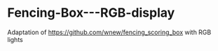 # Fencing-Box---RGB-display
Adaptation of https://github.com/wnew/fencing_scoring_box with RGB lights
